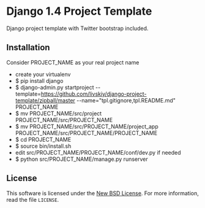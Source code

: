 # Django 1.4 Project Template #

Django project template with Twitter bootstrap included.

## Installation ##

Consider PROJECT_NAME as your real project name

- сreate your virtualenv
- $ pip install django
- $ django-admin.py startproject --template=https://github.com/livskiy/django-project-template/zipball/master --name="tpl.gitignore,tpl.README.md" PROJECT_NAME
- $ mv PROJECT_NAME/src/project PROJECT_NAME/src/PROJECT_NAME
- $ mv PROJECT_NAME/src/PROJECT_NAME/project_app PROJECT_NAME/src/PROJECT_NAME/PROJECT_NAME
- $ cd PROJECT_NAME
- $ source bin/install.sh
- edit src/PROJECT_NAME/PROJECT_NAME/conf/dev.py if needed
- $ python src/PROJECT_NAME/manage.py runserver

## License ##

This software is licensed under the [New BSD License][BSD]. For more
information, read the file ``LICENSE``.

[BSD]: http://opensource.org/licenses/BSD-3-Clause
